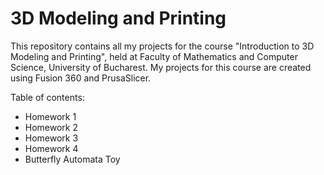 # 3D Modeling and Printing
This repository contains all my projects for the course "Introduction to 3D Modeling and Printing", held at Faculty of Mathematics and Computer Science, University of Bucharest. 
My projects for this course are created using Fusion 360 and PrusaSlicer.

Table of contents:
- Homework 1
- Homework 2
- Homework 3
- Homework 4
- Butterfly Automata Toy

